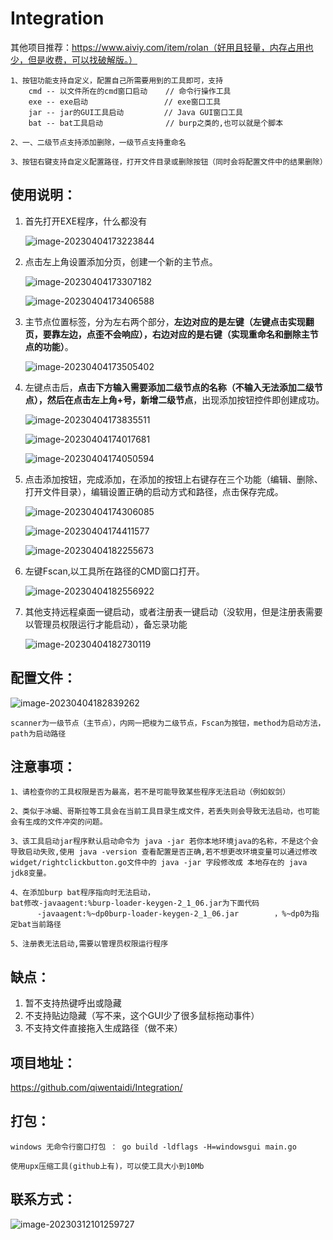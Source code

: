 # Integration

其他项目推荐：https://www.aiviy.com/item/rolan（好用且轻量，内存占用也少，但是收费，可以找破解版。）

```
1、按钮功能支持自定义，配置自己所需要用到的工具即可，支持
	cmd -- 以文件所在的cmd窗口启动  	// 命令行操作工具
	exe -- exe启动 			  	 // exe窗口工具
	jar -- jar的GUI工具启动		   // Java GUI窗口工具
	bat -- bat工具启动 				// burp之类的,也可以就是个脚本

2、一、二级节点支持添加删除，一级节点支持重命名

3、按钮右键支持自定义配置路径，打开文件目录或删除按钮（同时会将配置文件中的结果删除）
```

## 使用说明：

1. 首先打开EXE程序，什么都没有

   ![image-20230404173223844](https://qwtd-image.oss-cn-hangzhou.aliyuncs.com/img/image-20230404173223844.png)

2. 点击左上角设置添加分页，创建一个新的主节点。

   ![image-20230404173307182](https://qwtd-image.oss-cn-hangzhou.aliyuncs.com/img/image-20230404173307182.png)

   ![image-20230404173406588](https://qwtd-image.oss-cn-hangzhou.aliyuncs.com/img/image-20230404173406588.png)

3. 主节点位置标签，分为左右两个部分，**左边对应的是左键（左键点击实现翻页，要靠左边，点歪不会响应），右边对应的是右键（实现重命名和删除主节点的功能）**。

   ![image-20230404173505402](https://qwtd-image.oss-cn-hangzhou.aliyuncs.com/img/image-20230404173505402.png)

4. 左键点击后，**点击下方输入需要添加二级节点的名称（不输入无法添加二级节点），然后在点击左上角+号，新增二级节点**，出现添加按钮控件即创建成功。

   ![image-20230404173835511](https://qwtd-image.oss-cn-hangzhou.aliyuncs.com/img/image-20230404173835511.png)

   ![image-20230404174017681](https://qwtd-image.oss-cn-hangzhou.aliyuncs.com/img/image-20230404174017681.png)

   ![image-20230404174050594](https://qwtd-image.oss-cn-hangzhou.aliyuncs.com/img/image-20230404174050594.png)

5. 点击添加按钮，完成添加，在添加的按钮上右键存在三个功能（编辑、删除、打开文件目录），编辑设置正确的启动方式和路径，点击保存完成。

   ![image-20230404174306085](https://qwtd-image.oss-cn-hangzhou.aliyuncs.com/img/image-20230404174306085.png)

   ![image-20230404174411577](https://qwtd-image.oss-cn-hangzhou.aliyuncs.com/img/image-20230404174411577.png)

   ![image-20230404182255673](https://qwtd-image.oss-cn-hangzhou.aliyuncs.com/img/image-20230404182255673.png)

6. 左键Fscan,以工具所在路径的CMD窗口打开。

   ![image-20230404182556922](https://qwtd-image.oss-cn-hangzhou.aliyuncs.com/img/image-20230404182556922.png)

7. 其他支持远程桌面一键启动，或者注册表一键启动（没软用，但是注册表需要以管理员权限运行才能启动），备忘录功能

   ![image-20230404182730119](https://qwtd-image.oss-cn-hangzhou.aliyuncs.com/img/image-20230404182730119.png)

## 配置文件：

![image-20230404182839262](https://qwtd-image.oss-cn-hangzhou.aliyuncs.com/img/image-20230404182839262.png)

```
scanner为一级节点（主节点），内网一把梭为二级节点，Fscan为按钮，method为启动方法，path为启动路径
```

## 注意事项：

```
1、请检查你的工具权限是否为最高，若不是可能导致某些程序无法启动（例如蚁剑）

2、类似于冰蝎、哥斯拉等工具会在当前工具目录生成文件，若丢失则会导致无法启动，也可能会有生成的文件冲突的问题。

3、该工具启动jar程序默认启动命令为 java -jar 若你本地环境java的名称，不是这个会导致启动失败,使用 java -version 查看配置是否正确,若不想更改环境变量可以通过修改 widget/rightclickbutton.go文件中的 java -jar 字段修改成 本地存在的 java jdk8变量。

4、在添加burp bat程序指向时无法启动，
bat修改-javaagent:%burp-loader-keygen-2_1_06.jar为下面代码
	  -javaagent:%~dp0burp-loader-keygen-2_1_06.jar        ，%~dp0为指定bat当前路径

5、注册表无法启动,需要以管理员权限运行程序
```

## 缺点：

1. 暂不支持热键呼出或隐藏
2. 不支持贴边隐藏（写不来，这个GUI少了很多鼠标拖动事件）
3. 不支持文件直接拖入生成路径（做不来）

## 项目地址：

https://github.com/qiwentaidi/Integration/

## 打包：

```
windows 无命令行窗口打包 ： go build -ldflags -H=windowsgui main.go 

使用upx压缩工具(github上有)，可以使工具大小到10Mb
```

## 联系方式：

![image-20230312101259727](https://qwtd-image.oss-cn-hangzhou.aliyuncs.com/img/image-20230312101259727.png)
